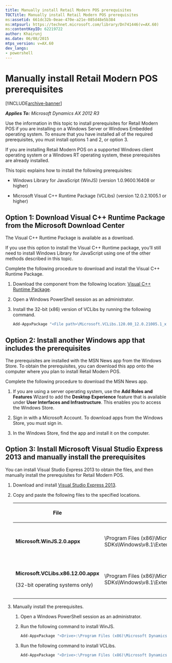 ```yaml
---
title: Manually install Retail Modern POS prerequisites
TOCTitle: Manually install Retail Modern POS prerequisites
ms:assetid: 661dc32b-0eae-470e-a21e-085d48e5b384
ms:mtpsurl: https://technet.microsoft.com/library/Dn741446(v=AX.60)
ms:contentKeyID: 62219722
author: Khairunj
ms.date: 06/08/2015
mtps_version: v=AX.60
dev_langs:
- powershell
---
```


# Manually install Retail Modern POS prerequisites 


[!INCLUDE[archive-banner](includes/archive-banner.md)]


_**Applies To:** Microsoft Dynamics AX 2012 R3_

Use the information in this topic to install prerequisites for Retail Modern POS if you are installing on a Windows Server or Windows Embedded operating system. To ensure that you have installed all of the required prerequisites, you must install options 1 and 2, or option 3.

If you are installing Retail Modern POS on a supported Windows client operating system or a Windows RT operating system, these prerequisites are already installed.

This topic explains how to install the following prerequisites:

  - Windows Library for JavaScript (WinJS) (version 1.0.9600.16408 or higher)

  - Microsoft Visual C++ Runtime Package (VCLibs) (version 12.0.2.1005.1 or higher)

## Option 1: Download Visual C++ Runtime Package from the Microsoft Download Center

The Visual C++ Runtime Package is available as a download.

If you use this option to install the Visual C++ Runtime package, you’ll still need to install Windows Library for JavaScript using one of the other methods described in this topic.

Complete the following procedure to download and install the Visual C++ Runtime Package.

1.  Download the component from the following location: [Visual C++ Runtime Package](https://go.microsoft.com/fwlink/?linkid=511069).

2.  Open a Windows PowerShell session as an administrator.

3.  Install the 32-bit (x86) version of VCLibs by running the following command.
    
    ``` powershell
    Add-AppxPackage "<File path>\Microsoft.VCLibs.120.00_12.0.21005.1_x86__8wekyb3d8bbwe.appx"
    ```

## Option 2: Install another Windows app that includes the prerequisites

The prerequisites are installed with the MSN News app from the Windows Store. To obtain the prerequisites, you can download this app onto the computer where you plan to install Retail Modern POS.

Complete the following procedure to download the MSN News app.

1.  If you are using a server operating system, use the **Add Roles and Features** Wizard to add the **Desktop Experience** feature that is available under **User Interfaces and Infrastructure**. This enables you to access the Windows Store.

2.  Sign in with a Microsoft Account. To download apps from the Windows Store, you must sign in.

3.  In the Windows Store, find the app and install it on the computer.

## Option 3: Install Microsoft Visual Studio Express 2013 and manually install the prerequisites

You can install Visual Studio Express 2013 to obtain the files, and then manually install the prerequisites for Retail Modern POS.

1.  Download and install [Visual Studio Express 2013](https://go.microsoft.com/fwlink/?linkid=396853).

2.  Copy and paste the following files to the specified locations.
    
    <table>
    <colgroup>
    <col style="width: 33%" />
    <col style="width: 33%" />
    <col style="width: 33%" />
    </colgroup>
    <thead>
    <tr class="header">
    <th><p>File</p></th>
    <th><p>Copy from</p></th>
    <th><p>Paste to</p></th>
    </tr>
    </thead>
    <tbody>
    <tr class="odd">
    <td><p><strong>Microsoft.WinJS.2.0.appx</strong></p></td>
    <td><p>\Program Files (x86)\Microsoft SDKs\Windows\v8.1\ExtensionSDKs\Microsoft.WinJS.2.0\1.0\</p></td>
    <td><p>\Program Files (x86)\Microsoft Dynamics AX\60\Retail Modern POS\x64\Dependencies\</p></td>
    </tr>
    <tr class="even">
    <td><p><strong>Microsoft.VCLibs.x86.12.00.appx</strong></p>
    <p>(32-bit operating systems only)</p></td>
    <td><p>\Program Files (x86)\Microsoft SDKs\Windows\v8.1\ExtensionSDKs\Microsoft.VCLibs\12.0\AppX\Retail\x86\</p></td>
    <td><p>\Program Files (x86)\Microsoft Dynamics AX\60\Retail Modern POS\x86\Dependencies\x86\</p></td>
    </tr>
    </tbody>
    </table>


3.  Manually install the prerequisites.
    
    1.  Open a Windows PowerShell session as an administrator.
    
    2.  Run the following command to install WinJS.
        
        ``` powershell
        Add-AppxPackage "<Drive>:\Program Files (x86)\Microsoft Dynamics AX\60\Retail Modern POS\x64\Dependencies\Microsoft.WinJS.2.0.appx"
        ```
    
    3.  Run the following command to install VCLibs.
        
        ``` powershell
        Add-AppxPackage "<Drive>:\Program Files (x86)\Microsoft Dynamics AX\60\Retail Modern POS\x86\Dependencies\x86\Microsoft.VCLibs.x86.12.00.appx"
        ```

  


